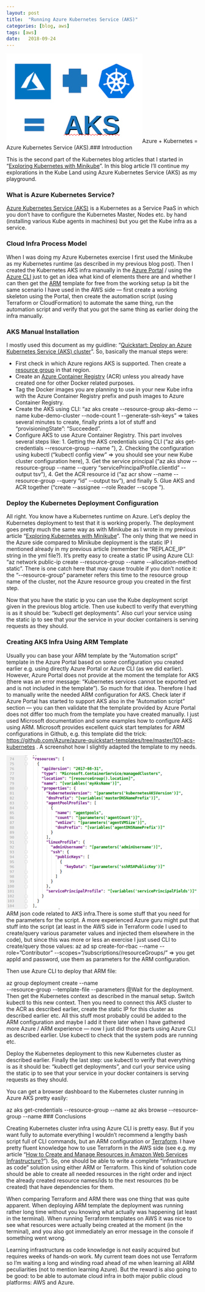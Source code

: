 ```yaml
---
layout:	post
title:	"Running Azure Kubernetes Service (AKS)"
categories: [blog, aws]
tags: [aws]
date:	2018-09-24
---
```


  ![](/img/1*0WcioXz-JsJneDtyWItA-A.png)Azure + Kubernetes = Azure Kubernetes Service (AKS).### Introduction

This is the second part of the Kubernetes blog articles that I started in “[Exploring Kubernetes with Minikube](https://medium.com/@kari.marttila/exploring-kubernetes-with-minikube-c90c60b25e81)”. In this blog article I’ll continue my explorations in the Kube Land using Azure Kubernetes Service (AKS) as my playground.

### What is Azure Kubernetes Service?

[Azure Kubernetes Service (AKS)](https://azure.microsoft.com/en-us/services/kubernetes-service/) is a Kubernetes as a Service PaaS in which you don’t have to configure the Kubernetes Master, Nodes etc. by hand (installing various Kube agents in machines) but you get the Kube infra as a service.

### Cloud Infra Process Model

When I was doing my Azure Kubernetes exercise I first used the Minikube as my Kubernetes runtime (as described in my previous blog post). Then I created the Kubernetes AKS infra manually in the [Azure Portal](https://azure.microsoft.com/en-us/features/azure-portal/) / using the [Azure CLI](https://docs.microsoft.com/en-us/cli/azure/?view=azure-cli-latest) just to get an idea what kind of elements there are and whether I can then get the [ARM](https://docs.microsoft.com/en-us/azure/azure-resource-manager/resource-group-overview) template for free from the working setup (a bit the same scenario I have used in the AWS side — first create a working skeleton using the Portal, then create the automation script (using Terraform or CloudFormation) to automate the same thing, run the automation script and verify that you got the same thing as earlier doing the infra manually.

### AKS Manual Installation

I mostly used this document as my guidline: “[Quickstart: Deploy an Azure Kubernetes Service (AKS) cluster](https://docs.microsoft.com/en-us/azure/aks/kubernetes-walkthrough)”. So, basically the manual steps were:

* First check in which Azure regions AKS is supported. Then create a [resource group](https://docs.microsoft.com/en-us/azure/azure-resource-manager/resource-group-overview#resource-groups) in that region.
* Create an [Azure Container Registry](https://azure.microsoft.com/en-us/services/container-registry/) (ACR) unless you already have created one for other Docker related purposes.
* Tag the Docker images you are planning to use in your new Kube infra with the Azure Container Registry prefix and push images to Azure Container Registry.
* Create the AKS using CLI: “az aks create --resource-group aks-demo --name kube-demo-cluster --node-count 1 --generate-ssh-keys” => takes several minutes to create, finally prints a lot of stuff and “provisioningState”: “Succeeded”.
* Configure AKS to use Azure Container Registry. This part involves several steps like: 1. Getting the AKS credentials using CLI (“az aks get-credentials --resource-group <your-resource-group-name> --name <your-kube-cluster-name>”), 2. Checking the configuration using kubectl (“kubectl config view” => you should see your new Kube cluster configuration here), 3. Get the service principal (“az aks show --resource-group <your-resource-group-name> --name <your-kube-cluster-name> --query “servicePrincipalProfile.clientId” --output tsv”), 4. Get the ACR resource id (“az acr show --name <your-docker-registry-name> --resource-group <your-resource-group-name> --query “id” --output tsv”), and finally 5. Glue AKS and ACR together (“create --assignee <Service-Principal-id> --role Reader --scope <ACR-Registry-Resource-id>”).
### Deploy the Kubernetes Deployment Configuration

All right. You know have a Kubernetes runtime on Azure. Let’s deploy the Kubernetes deployment to test that it is working properly. The deployment goes pretty much the same way as with Minikube as I wrote in my previous article “[Exploring Kubernetes with Minikube](https://medium.com/@kari.marttila/exploring-kubernetes-with-minikube-c90c60b25e81)”. The only thing that we need in the Azure side compared to Minikube deployment is the static IP I mentioned already in my previous article (remember the “REPLACE\_IP” string in the yml file?). It’s pretty easy to create a static IP using Azure CLI: “az network public-ip create --resource-group <resource-group-name-of-the-cluster> --name <give-some-name-for-static-ip>--allocation-method static”. There is one catch here that may cause trouble if you don’t notice it: the “--resource-group” parameter refers this time to the resource group name of the cluster, not the Azure resource group you created in the first step.

Now that you have the static ip you can use the Kube deployment script given in the previous blog article. Then use kubectl to verify that everything is as it should be: “kubectl get deployments”. Also curl your service using the static ip to see that your the service in your docker containers is serving requests as they should.

### Creating AKS Infra Using ARM Template

Usually you can base your ARM template by the “Automation script” template in the Azure Portal based on some configuration you created earlier e.g. using directly Azure Portal or Azure CLI (as we did earlier). However, Azure Portal does not provide at the moment the template for AKS (there was an error message: “Kubernetes services cannot be exported yet and is not included in the template”). So much for that idea. Therefore I had to manually write the needed ARM configuration for AKS. Check later if Azure Portal has started to support AKS also in the “Automation script” section — you can then validate that the template provided by Azure Portal does not differ too much from the template you have created manually. I just used Microsoft documentation and some examples how to configure AKS using ARM. Microsoft provides excellent quick start templates for ARM configurations in Github, e.g. this template did the trick: <https://github.com/Azure/azure-quickstart-templates/tree/master/101-acs-kubernetes> . A screenshot how I slightly adapted the template to my needs.

![](/img/1*H9JQS1oFCkRup5Oz3hlvIA.png)ARM json code related to AKS infra.There is some stuff that you need for the parameters for the script. A more experienced Azure guru might put that stuff into the script (at least in the AWS side in Terraform code I used to create/query various parameter values and injected them elsewhere in the code), but since this was more or less an exercise I just used CLI to create/query those values: az ad sp create-for-rbac --name <your-service-provider-name> --role=”Contributor” --scopes=”/subscriptions/<subscriptionID>/resourceGroups/<your-resource-group-name>” => you get appId and password, use them as parameters for the ARM configuration.

Then use Azure CLI to deploy that ARM file:

az group deployment create --name <your-deployment-name>  
--resource-group <your-resource-group-name> --template-file <your-json-file> --parameters [@](http://twitter.com/aks "Twitter profile for @aks")<your-json-parameters-file>Wait for the deployment. Then get the Kubernetes context as described in the manual setup. Switch kubectl to this new context. Then you need to connect this AKS cluster to the ACR as described earlier, create the static IP for this cluster as described earlier etc. All this stuff most probably could be added to the ARM configuration and maybe I add it there later when I have gathered more Azure / ARM experience — now I just did those parts using Azure CLI as described earlier. Use kubectl to check that the system pods are running etc.

Deploy the Kubernetes deployment to this new Kubernetes cluster as described earlier. Finally the last step: use kubectl to verify that everything is as it should be: “kubectl get deployments”, and curl your service using the static ip to see that your service in your docker containers is serving requests as they should.

You can get a browser dashboard to the Kubernetes cluster running in Azure AKS pretty easily:

az aks get-credentials --resource-group <your-resource-group-name> --name <your-kube-cluster-name>az aks browse --resource-group <your-resource-group-name> --name <your-kube-cluster-name>### Conclusions

Creating Kubernetes cluster infra using Azure CLI is pretty easy. But if you want fully to automate everything I wouldn’t recommend a lengthy bash script full of CLI commands, but an ARM configuration or [Terraform](https://www.terraform.io/). I have pretty fluent knowledge how to use Terraform in the AWS side (see e.g. my article “[How to Create and Manage Resources in Amazon Web Services Infrastructure?](https://medium.com/tieto-developers/how-to-create-and-manage-resources-in-amazon-web-services-infrastructure-f9af85b77c4a)”). So, one should be able to write a complete “infrastructure as code” solution using either ARM or Terraform. This kind of solution code should be able to create all needed resources in the right order and inject the already created resource names/ids to the next resources (to be created) that have dependencies for them.

When comparing Terraform and ARM there was one thing that was quite apparent. When deploying ARM template the deployment was running rather long time without you knowing what actually was happening (at least in the terminal). When running Terraform templates on AWS it was nice to see what resources were actually being created at the moment (in the terminal), and you also got immediately an error message in the console if something went wrong.

Learning infrastructure as code knowledge is not easily acquired but requires weeks of hands-on work. My current team does not use Terraform so I’m waiting a long and winding road ahead of me when learning all ARM peculiarities (not to mention learning Azure). But the reward is also going to be good: to be able to automate cloud infra in both major public cloud platforms: AWS and Azure.

  